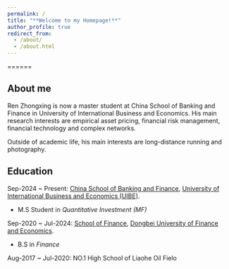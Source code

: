 ```yaml
---
permalink: /
title: "**Welcome to my Homepage!**"
author_profile: true
redirect_from: 
  - /about/
  - /about.html
---
```

======

About me
---
Ren Zhongxing is now a master student at China School of Banking and Finance in University of International Business and Economics. His main research interests are empirical asset pricing, financial risk management, financial technology and complex networks.

Outside of academic life, his main interests are long-distance running and photography.

Education
---
Sep-2024 ~ Present: [China School of Banking and Finance](https://sbf.uibe.edu.cn/), [University of International Business and Economics (UIBE)](https://www.uibe.edu.cn/).

* M.S Student in _Quantitative Investment (MF)_

Sep-2020 ~ Jul-2024: [School of Finance](https://www.dufe.edu.cn/building/), [Dongbei University of Finance and Economics](https://www.dufe.edu.cn/).

* B.S in _Finance_

Aug-2017 ~ Jul-2020: NO.1 High School of Liaohe Oil Fielo



